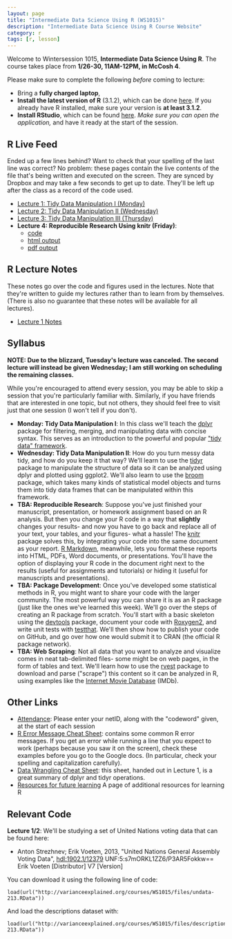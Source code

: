 ```yaml
---
layout: page
title: "Intermediate Data Science Using R (WS1015)"
description: "Intermediate Data Science Using R Course Website"
category: r
tags: [r, lesson]
---
```


Welcome to Wintersession 1015, **Intermediate Data Science Using R**. The course takes place from **1/26-30, 11AM-12PM, in McCosh 4**.

Please make sure to complete the following *before* coming to lecture:

* Bring a **fully charged laptop**,
* **Install the latest version of R** (3.1.2), which can be done [here](http://lib.stat.cmu.edu/R/CRAN/). If you already have R installed, make sure your version is **at least 3.1.2**.
* **Install RStudio**, which can be found [here](http://www.rstudio.com/). *Make sure you can open the application,* and have it ready at the start of the session.

R Live Feed
---------------
Ended up a few lines behind? Want to check that your spelling of the last line was correct? No problem: these pages contain the live contents of the file that's being written and executed on the screen. They are synced by Dropbox and may take a few seconds to get up to date. They'll be left up after the class as a record of the code used.

* [Lecture 1: Tidy Data Manipulation I (Monday)](https://www.dropbox.com/s/gjz5j61jpldktpy/WS1015_Lesson1.R?dl=1)
* [Lecture 2: Tidy Data Manipulation II (Wednesday)](https://www.dropbox.com/s/p16kvtdfx8ob69y/WS1015_Lesson2.txt?dl=0)
* [Lecture 3: Tidy Data Manipulation III (Thursday)](https://www.dropbox.com/s/l5nbmxdv2ujp6e8/WS1015_Lesson3.txt?dl=0)
* **Lecture 4: Reproducible Research Using knitr (Friday)**:
  * [code](https://www.dropbox.com/s/i43z008kvqizlsu/WS1015_Lesson4.txt?dl=0)
  * [html output](https://www.dropbox.com/s/90r0nydzo8ksn68/WS1015_Lesson4.html?dl=0)
  * [pdf output](https://www.dropbox.com/s/9xt6040ehrq2lpz/WS1015_Lesson4.pdf?dl=0)

R Lecture Notes
---------------

These notes go over the code and figures used in the lectures. Note that they're written to guide my lectures rather than to learn from by themselves. (There is also no guarantee that these notes will be available for all lectures).

* [Lecture 1 Notes](notes/WS1015_Lecture_1.pdf)

Syllabus
---------------

**NOTE: Due to the blizzard, Tuesday's lecture was canceled. The second lecture will instead be given Wednesday; I am still working on scheduling the remaining classes.**

While you're encouraged to attend every session, you may be able to skip a session that you're particularly familiar with. Similarly, if you have friends that are interested in one topic, but not others, they should feel free to visit just that one session (I won't tell if you don't).

* **Monday: Tidy Data Manipulation I**: In this class we'll teach the [dplyr](http://cran.rstudio.com/web/packages/dplyr/vignettes/introduction.html) package for filtering, merging, and manipulating data with concise syntax. This serves as an introduction to the powerful and popular ["tidy data" framework](http://vita.had.co.nz/papers/tidy-data.pdf).
* **Wednesday: Tidy Data Manipulation II**: How do you turn messy data tidy, and how do you keep it that way? We'll learn to use the [tidyr](https://github.com/hadley/tidyr) package to manipulate the structure of data so it can be analyzed using dplyr and plotted using ggplot2. We'll also learn to use the [broom](https://github.com/dgrtwo/broom) package, which takes many kinds of statistical model objects and turns them into tidy data frames that can be manipulated within this framework.
* **TBA: Reproducible Research**: Suppose you've just finished your manuscript, presentation, or homework assignment based on an R analysis. But then you change your R code in a way that **slightly** changes your results- and now you have to go back and replace all of your text, your tables, and your figures- what a hassle! The [knitr](http://yihui.name/knitr/) package solves this, by integrating your code into the same document as your report. [R Markdown](http://rmarkdown.rstudio.com/), meanwhile, lets you format these reports into HTML, PDFs, Word documents, or presentations. You'll have the option of displaying your R code in the document right next to the results (useful for assignments and tutorials) or hiding it (useful for manuscripts and presentations).
* **TBA: Package Development**: Once you've developed some statistical methods in R, you might want to share your code with the larger community. The most powerful way you can share it is as an R package (just like the ones we've learned this week). We'll go over the steps of creating an R package from scratch. You'll start with a basic skeleton using the [devtools](https://github.com/hadley/devtools) package, document your code with [Roxygen2](http://cran.r-project.org/web/packages/roxygen2/index.html), and write unit tests with [testthat](http://journal.r-project.org/archive/2011-1/RJournal_2011-1_Wickham.pdf). We'll then show how to publish your code on GitHub, and go over how one would submit it to CRAN (the official R package network).
* **TBA: Web Scraping**: Not all data that you want to analyze and visualize comes in neat tab-delimited files- some might be on web pages, in the form of tables and text. We'll learn how to use the [rvest](https://github.com/hadley/rvest) package to download and parse ("scrape") this content so it can be analyzed in R, using examples like the [Internet Movie Database](http://www.imdb.com/) (IMDb).

Other Links
----------------

* [Attendance](http://goo.gl/forms/CHR8BUfrZq): Please enter your netID, along with the "codeword" given, at the start of each session
* [R Error Message Cheat Sheet](/courses/errors/): contains some common R error messages. If you get an error while running a line that you expect to work (perhaps because you saw it on the screen), check these examples before you go to the Google docs. (In particular, check your spelling and capitalization carefully).
* [Data Wrangling Cheat Sheet](http://www.rstudio.com/wp-content/uploads/2015/01/data-wrangling-cheatsheet.pdf): this sheet, handed out in Lecture 1, is a great summary of dplyr and tidyr operations.
* [Resources for future learning](/RData/resources/) A page of additional resources for learning R

Relevant Code
---------------

**Lecture 1/2**: We'll be studying a set of United Nations voting data that can be found here:

* Anton Strezhnev; Erik Voeten, 2013, "United Nations General Assembly Voting Data", <a href="http://hdl.handle.net/1902.1/12379">hdl:1902.1/12379</a> UNF:5:s7mORKL1ZZ6/P3AR5Fokkw== Erik Voeten [Distributor] V7 [Version]

You can download it using the following line of code:

    load(url("http://varianceexplained.org/courses/WS1015/files/undata-213.RData"))

And load the descriptions dataset with:

    load(url("http://varianceexplained.org/courses/WS1015/files/descriptions-213.RData"))
